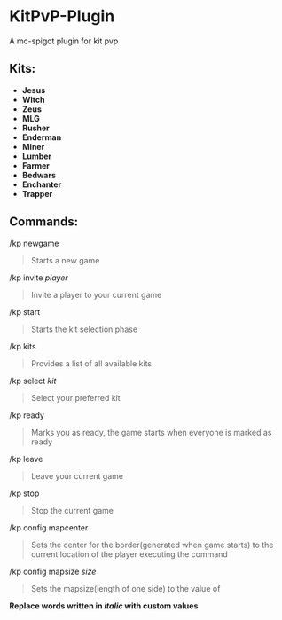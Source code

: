 # KitPvP-Plugin
A mc-spigot plugin for kit pvp

## Kits:  
* **Jesus**  
* **Witch**
* **Zeus**
* **MLG**
* **Rusher**
* **Enderman**
* **Miner**
* **Lumber**
* **Farmer**
* **Bedwars**
* **Enchanter**
* **Trapper**

## Commands:
/kp newgame 
> Starts a new game  

/kp invite _player_  
> Invite a player to your current game  

/kp start  
> Starts the kit selection phase  

/kp kits  
> Provides a list of all available kits  

/kp select _kit_  
> Select your preferred kit  

/kp ready  
> Marks you as ready, the game starts when everyone is marked as ready  

/kp leave  
> Leave your current game  

/kp stop  
> Stop the current game  

/kp config mapcenter  
> Sets the center for the border(generated when game starts) to the current location of the player executing the command  

/kp config mapsize _size_  
> Sets the mapsize(length of one side) to the value of <int>  

**Replace words written in _italic_ with custom values**
